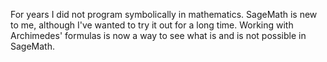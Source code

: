 For years I did not program symbolically in mathematics. SageMath is new to me, although I've wanted to try it 
out for a long time. Working with Archimedes' formulas is now a way to see what is and is not possible in SageMath.

